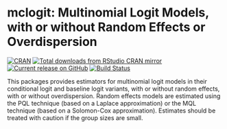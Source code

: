 
#  mclogit: Multinomial Logit Models, with or without Random Effects or Overdispersion 

[![CRAN](http://www.r-pkg.org/badges/version/mclogit)](http://cran.rstudio.com/package=mclogit)
[![Total downloads from RStudio CRAN mirror](http://cranlogs.r-pkg.org/badges/grand-total/mclogit)](http://cran.r-project.org/web/packages/mclogit/index.html)
[![Current release on GitHub](http://img.shields.io/github/release/melff/mclogit.svg)](http://github.com/melff/mclogit/releases/)
[![Build Status](https://travis-ci.org/melff/mclogit.svg?branch=master)](https://travis-ci.org/melff/mclogit) 

<!-- [![Build status](https://ci.appveyor.com/api/projects/status/289k656f3jsbotd2?svg=true)](https://ci.appveyor.com/project/melff/mclogit) one CI service is enough -->

This packages provides estimators for multinomial logit models in their
conditional logit and baseline logit variants, with or without random effects,
with or without overdispersion. Random effects models are estimated using the
PQL technique (based on a Laplace approximation) or the MQL technique (based on
a Solomon-Cox approximation). Estimates should be treated with caution if the
group sizes are small.


